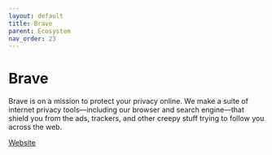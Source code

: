 ```yaml
---
layout: default
title: Brave
parent: Ecosystem
nav_order: 23
---
```

# Brave

Brave is on a mission to protect your privacy online. We make a suite of internet privacy tools—including our browser and search engine—that shield you from the ads, trackers, and other creepy stuff trying to follow you across the web.

[Website](https://brave.com)